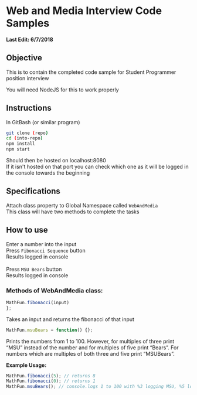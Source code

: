 # Web and Media Interview Code Samples #
**Last Edit: 6/7/2018**

## Objective ##
This is to contain the completed code sample for Student Programmer position interview <br>

You will need NodeJS for this to work properly

## Instructions ##
In GitBash (or similar program)
```bash
git clone (repo)
cd (into-repo)
npm install
npm start
```
Should then be hosted on localhost:8080 <br>
If it isn't hosted on that port you can check which one as it will be logged in the console towards the beginning 

## Specifications ##
Attach class property to Global Namespace called `WebAndMedia`<br>
This class will have two methods to complete the tasks

## How to use ##
Enter a number into the input <br>
Press `Fibonacci Sequence` button <br>
Results logged in console <br>
<br>
Press `MSU Bears` button <br>
Results logged in console

### Methods of WebAndMedia class: ###

```JavaScript
MathFun.fibonacci(input)
};
```
Takes an input and returns the fibonacci of that input

```js
MathFun.msuBears = function() {};
```
Prints the numbers from 1 to 100. However, for multiples of three print “MSU” instead of the number and for multiples of five print “Bears”. For numbers which are multiples of both three and five print “MSUBears”. 

**Example Usage:**
```js
MathFun.fibonacci(5); // returns 8  
MathFun.fibonacci(0); // returns 1  
MathFun.msuBears(); // console.logs 1 to 100 with %3 logging MSU, %5 logging Bears, and both log MSUBears
```